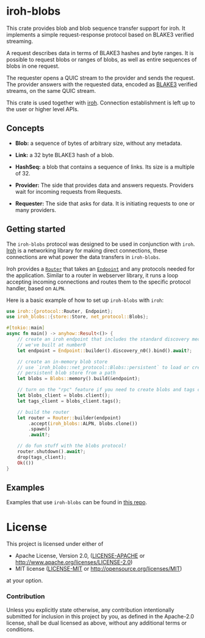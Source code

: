 # iroh-blobs

This crate provides blob and blob sequence transfer support for iroh. It implements a simple request-response protocol based on BLAKE3 verified streaming.

A request describes data in terms of BLAKE3 hashes and byte ranges. It is possible to request blobs or ranges of blobs, as well as entire sequences of blobs in one request.

The requester opens a QUIC stream to the provider and sends the request. The provider answers with the requested data, encoded as [BLAKE3](https://github.com/BLAKE3-team/BLAKE3-specs/blob/master/blake3.pdf) verified streams, on the same QUIC stream.

This crate is used together with [iroh](https://crates.io/crates/iroh). Connection establishment is left up to the user or higher level APIs.

## Concepts

- **Blob:** a sequence of bytes of arbitrary size, without any metadata.

- **Link:** a 32 byte BLAKE3 hash of a blob.

- **HashSeq:** a blob that contains a sequence of links. Its size is a multiple of 32.

- **Provider:** The side that provides data and answers requests. Providers wait for incoming requests from Requests.

- **Requester:** The side that asks for data. It is initiating requests to one or many providers.


## Getting started

The `iroh-blobs` protocol was designed to be used in conjunction with `iroh`. [Iroh](https://docs.rs/iroh) is a networking library for making direct connections, these connections are what power the data transfers in `iroh-blobs`.

Iroh provides a [`Router`](https://docs.rs/iroh/latest/iroh/protocol/struct.Router.html) that takes an [`Endpoint`](https://docs.rs/iroh/latest/iroh/endpoint/struct.Endpoint.html) and any protocols needed for the application. Similar to a router in webserver library, it runs a loop accepting incoming connections and routes them to the specific protocol handler, based on `ALPN`.

Here is a basic example of how to set up `iroh-blobs` with `iroh`:

```rust
use iroh::{protocol::Router, Endpoint};
use iroh_blobs::{store::Store, net_protocol::Blobs};

#[tokio::main]
async fn main() -> anyhow::Result<()> {
    // create an iroh endpoint that includes the standard discovery mechanisms
    // we've built at number0
    let endpoint = Endpoint::builder().discovery_n0().bind().await?;

    // create an in-memory blob store
    // use `iroh_blobs::net_protocol::Blobs::persistent` to load or create a
    // persistent blob store from a path
    let blobs = Blobs::memory().build(&endpoint);

    // turn on the "rpc" feature if you need to create blobs and tags clients
    let blobs_client = blobs.client();
    let tags_client = blobs_client.tags();

    // build the router
    let router = Router::builder(endpoint)
        .accept(iroh_blobs::ALPN, blobs.clone())
        .spawn()
        .await?;

    // do fun stuff with the blobs protocol!
    router.shutdown().await?;
    drop(tags_client);
    Ok(())
}
```

## Examples

Examples that use `iroh-blobs` can be found in [this repo](https://github.com/n0-computer/iroh-blobs/tree/main/examples).

# License

This project is licensed under either of

 * Apache License, Version 2.0, ([LICENSE-APACHE](LICENSE-APACHE) or
   <http://www.apache.org/licenses/LICENSE-2.0>)
 * MIT license ([LICENSE-MIT](LICENSE-MIT) or
   <http://opensource.org/licenses/MIT>)

at your option.

### Contribution

Unless you explicitly state otherwise, any contribution intentionally submitted
for inclusion in this project by you, as defined in the Apache-2.0 license,
shall be dual licensed as above, without any additional terms or conditions.
